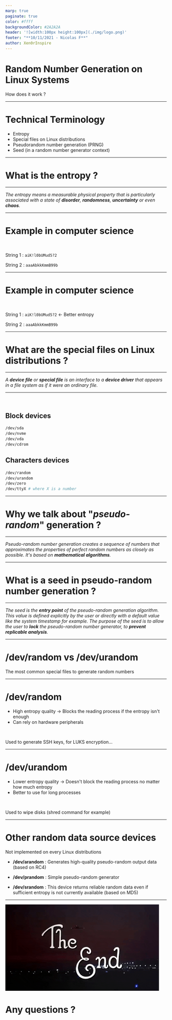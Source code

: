 ```yaml
---
marp: true
paginate: true
color: #ffff
backgroundColor: #2A2A2A
header: '![width:100px height:100px](./img/logo.png)'
footer: "**10/11/2021 - Nicolas F**"
author: Xen0rInspire
---
```

<style>
section {
  font-family: 'Century Gothic', serif !important;
  font-size: 26pt
}
</style>
<!-- _class: invert -->

# Random Number Generation on Linux Systems <!-- fit -->

How does it work ?

---
<!-- _class: invert -->

# Technical Terminology

- Entropy
- Special files on Linux distributions
- Pseudorandom number generation (PRNG)
- Seed (in a random number generator context)

---
<!-- _class: invert -->

# What is the entropy ?

---

<!-- _class: invert -->

*The entropy means a measurable physical property that is particularly  associated with a state of **disorder**, **randomness**, **uncertainty** or even **chaos**.*

---
<!-- _class: invert -->

# Example in computer science
<br>

String 1 : `aiK!l0bUMud5?2`

String 2 : `aaaAbkkKmmB99b`

---
<!-- _class: invert -->

# Example in computer science
<br>

String 1 : `aiK!l0bUMud5?2` &larr; Better entropy

String 2 : `aaaAbkkKmmB99b`

---
<!-- _class: invert -->

# What are the special files on Linux distributions ?

---

<!-- _class: invert -->

*A **device file** or **special file** is an interface to a **device driver** that appears in a file system as if it were an ordinary file.*

---

<!-- _class: invert -->

<br>

## Block devices

```bash
/dev/sda
/dev/nvme
/dev/vda
/dev/cdrom
```

## Characters devices

```bash
/dev/random
/dev/urandom
/dev/zero
/dev/ttyX # where X is a number
```
---

<!-- _class: invert -->

# Why we talk about "*pseudo-random*" generation ?

---

<!-- _class: invert -->

*Pseudo-random number generation creates a sequence of numbers that approximates the properties of perfect random numbers as closely as possible. It's based on **mathematical algorithms**.*

---

<!-- _class: invert -->

# What is a seed in pseudo-random number generation ?

---

<!-- _class: invert -->

*The seed is the **entry point** of the pseudo-random generation algorithm. This value is defined explicitly by the user or directly with a default value like the system timestamp for example. The purpose of the seed is to allow the user to **lock** the pseudo-random number generator, to **prevent replicable analysis**.*

---

<!-- _class: invert -->

# /dev/random vs /dev/urandom

The most common special files to generate random numbers 

---

<!-- _class: invert -->

# /dev/random

- High entropy quality
&rarr; Blocks the reading process if the entropy isn't enough
- Can rely on hardware peripherals

<br>

Used to generate SSH keys, for LUKS encryption...

---

<!-- _class: invert -->

# /dev/urandom

- Lower entropy quality
&rarr; Doesn't block the reading process no matter how much entropy
- Better to use for long processes

<br>

Used to wipe disks (shred command for example)

---

<!-- _class: invert -->

# Other random data source devices

Not implemented on every Linux distributions

- **/dev/arandom** : Generates high-quality pseudo-random output data (based on RC4)

- **/dev/prandom** : Simple pseudo-random generator

- **/dev/srandom** : This device returns reliable random data even if sufficient entropy is not currently available (based on MD5)

---

<!-- _class: invert -->


![bg fit right](./img/bye.gif) 

# Any questions ?